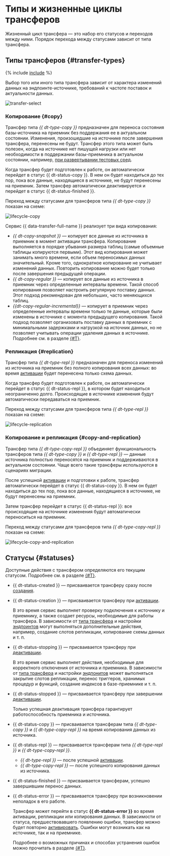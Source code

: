 # Типы и жизненные циклы трансферов

Жизненный цикл трансфера — это набор его статусов и переходов между ними. Порядок перехода между статусами зависит от типа трансфера.

## Типы трансферов {#transfer-types}

{% include [include](../../_includes/data-transfer/transfer-types.md) %}

Выбор того или иного типа трансфера зависит от характера изменений данных на эндпоинте-источнике, требований к частоте поставок и актуальности данных.

![transfer-select](../../_assets/data-transfer/lifecycle/transfer-select.svg)

### Копирование {#copy}

Трансфер типа _{{ dt-type-copy }}_ предназначен для переноса состояния базы-источника на приемник без поддержания ее в актуальном состоянии. Изменения, произошедшие на источнике после завершения трансфера, перенесены не будут. Трансфер этого типа может быть полезен, когда на источнике нет пишущей нагрузки или нет необходимости в поддержании базы-приемника в актуальном состоянии, например, [при развертывании тестовых сред](./use-cases.md#testing).

Когда трансфер будет подготовлен к работе, он автоматически перейдет в статус {{ dt-status-copy }}. В нем он будет находиться до тех пор, пока все данные, находящиеся в источнике, не будут перенесены на приемник. Затем трансфер автоматически деактивируется и перейдет в статус {{ dt-status-finished }}.

Переход между статусами для трансферов типа _{{ dt-type-copy }}_ показан на схеме:

![lifecycle-copy](../../_assets/data-transfer/lifecycle/copy.svg)

Сервис {{ data-transfer-full-name }} реализует три вида копирования:

* _{{ dt-copy-snapshot }}_ — копирует все данные из источника в приемник в момент активации трансфера. Копирование выполняется в порядке убывания размера таблиц (самые объемные таблицы копируются первыми). Этот вид копирования может занимать много времени, если объем переносимых данных значительный. Кроме того, однократное копирование не учитывает изменений данных. Повторить копирование можно будет только после завершения предыдущей операции.
* _{{ dt-copy-regular }}_ — копирует все данные из источника в приемник через определенные интервалы времени. Такой способ копирования позволяет настроить регулярную поставку данных. Этот подход рекомендован для небольших, часто меняющихся таблиц.
* _{{dt-copy-regular-incremental}}_ — копирует в приемник через определенные интервалы времени только те данные, которые были изменены в источнике с момента предыдущего копирования. Такой подход позволяет организовать поставку данных в приемник с минимальными задержками и нагрузкой на источник данных, но не позволяет учитывать операции удаления данных в источнике. Подробнее см. в разделе [{#T}](./regular-incremental-copy.md).

### Репликация {#replication}

Трансфер типа _{{ dt-type-repl }}_ предназначен для переноса изменений из источника на приемник без полного копирования всех данных: во время [активации](../operations/transfer.md#activate) будет перенесена только схема данных.

Когда трансфер будет подготовлен к работе, он автоматически перейдет в статус {{ dt-status-repl }}, в котором будет находиться неограниченно долго. Происходящие в источнике изменения будут автоматически передаваться на приемник.

Переход между статусами для трансферов типа _{{ dt-type-repl }}_ показан на схеме:

![lifecycle-replication](../../_assets/data-transfer/lifecycle/replication.svg)

### Копирование и репликация {#copy-and-replication}

Трансфер типа _{{ dt-type-copy-repl }}_ объединяет функциональность трансферов типа _{{ dt-type-copy }}_ и _{{ dt-type-repl }}_ — данные источника полностью переносятся на приемник и поддерживаются в актуальном состоянии. Чаще всего такие трансферы используются в сценариях миграции.

После успешной [активации](../operations/transfer.md#activate) и подготовки к работе, трансфер автоматически перейдет в статус {{ dt-status-copy }}. В нем он будет находиться до тех пор, пока все данные, находящиеся в источнике, не будут перенесены на приемник.

Затем трансфер перейдет в статус {{ dt-status-repl }}: все происходящие на источнике изменения будут автоматически переноситься на приемник.

Переход между статусами для трансферов типа _{{ dt-type-copy-repl }}_ показан на схеме:

![lifecycle-copy-and-replication](../../_assets/data-transfer/lifecycle/copy-and-replication.svg)

## Статусы {#statuses}

Доступные действия с трансфером определяются его текущим статусом. Подробнее см. в разделе [{#T}](../operations/transfer.md).

* {{ dt-status-created }} — присваивается трансферу сразу после [создания](../operations/transfer.md#create).

* {{ dt-status-creation }} — присваивается трансферу при [активации](../operations/transfer.md#activate).

  В это время сервис выполняет проверку подключения к источнику и приемнику, а также создает ресурсы, необходимые для работы трансфера. В зависимости от [типа трансфера](./index.md#transfer-type) и настройки [эндпоинтов](./index.md#endpoint) могут выполняться дополнительные действия, например, создание слотов репликации, копирование схемы данных и т. п.

* {{ dt-status-stopping }} — присваивается трансферу при [деактивации](../operations/transfer.md#deactivate).

  В это время сервис выполняет действия, необходимые для корректного отключения от источника и приемника. В зависимости от [типа трансфера](./index.md#transfer-type) и настройки [эндпонитов](./index.md#endpoint) может выполняться закрытие слотов репликации, перенос триггеров, хранимых процедур и функций, создание индексов в базе-приемнике и т. п.

* {{ dt-status-stopped }} — присваивается трансферу при завершении [деактивации](../operations/transfer.md#deactivate).

  Только успешная деактивация трансфера гарантирует работоспособность приемника и источника.

* {{ dt-status-copy }} — присваивается трансферам типа _{{ dt-type-copy }}_ и _{{ dt-type-copy-repl }}_ на время копирования данных из источника.

* {{ dt-status-repl }} — присваивается трансферам типа _{{ dt-type-repl }}_ и _{{ dt-type-copy-repl }}_.
  
  * _{{ dt-type-repl }}_ — после успешной [активации](../operations/transfer.md#activate).
  * _{{ dt-type-copy-repl }}_ — после успешного копирования данных из источника.

* {{ dt-status-finished }} — присваивается трансферам, успешно завершившим перенос данных.

* {{ dt-status-error }} — присваивается трансферу при возникновении неполадок в его работе.

  Трансфер может перейти в статус **{{ dt-status-error }}** во время активации, репликации или копирования данных. В зависимости от статуса, предшествовавшего появлению ошибки, трансфер можно будет повторно [активировать](../operations/transfer.md#activate). Ошибки могут возникать как на источнике, так и на приемнике.

  Подробнее о возможных причинах и способах устранения ошибок можно прочитать в разделе [{#T}](../troubleshooting/index.md).

